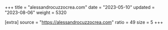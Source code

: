 +++
title = "alessandrocuzzocrea.com"
date = "2023-05-10"
updated = "2023-08-06"
weight = 5320

[extra]
source = "https://alessandrocuzzocrea.com"
ratio = 49
size = 5
+++
